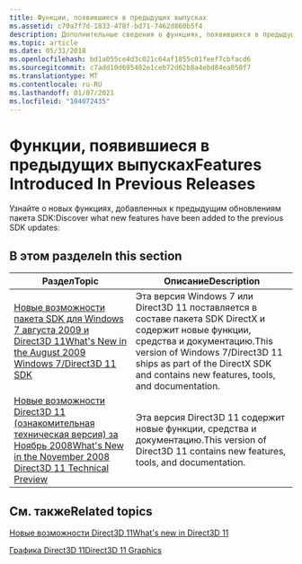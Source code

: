 ```yaml
---
title: Функции, появившиеся в предыдущих выпусках
ms.assetid: c70a7f7d-1833-478f-bd71-7462d860b5f4
description: Дополнительные сведения о функциях, появившихся в предыдущих выпусках.
ms.topic: article
ms.date: 05/31/2018
ms.openlocfilehash: bd1a055ce4d3c021c64af1855c01feef7cbfacd6
ms.sourcegitcommit: c7add10d695482e1ceb72d62b8a4ebd84ea050f7
ms.translationtype: MT
ms.contentlocale: ru-RU
ms.lasthandoff: 01/07/2021
ms.locfileid: "104072435"
---
```

# <a name="features-introduced-in-previous-releases"></a><span data-ttu-id="b8422-103">Функции, появившиеся в предыдущих выпусках</span><span class="sxs-lookup"><span data-stu-id="b8422-103">Features Introduced In Previous Releases</span></span>

<span data-ttu-id="b8422-104">Узнайте о новых функциях, добавленных к предыдущим обновлениям пакета SDK:</span><span class="sxs-lookup"><span data-stu-id="b8422-104">Discover what new features have been added to the previous SDK updates:</span></span>


## <a name="in-this-section"></a><span data-ttu-id="b8422-105">В этом разделе</span><span class="sxs-lookup"><span data-stu-id="b8422-105">In this section</span></span>



| <span data-ttu-id="b8422-106">Раздел</span><span class="sxs-lookup"><span data-stu-id="b8422-106">Topic</span></span>                                                                                                | <span data-ttu-id="b8422-107">Описание</span><span class="sxs-lookup"><span data-stu-id="b8422-107">Description</span></span>                                                                                                                            |
|------------------------------------------------------------------------------------------------------|----------------------------------------------------------------------------------------------------------------------------------------|
| [<span data-ttu-id="b8422-108">Новые возможности пакета SDK для Windows 7 августа 2009 и Direct3D 11</span><span class="sxs-lookup"><span data-stu-id="b8422-108">What's New in the August 2009 Windows 7/Direct3D 11 SDK</span></span>](dx11-whats-new.md)<br/>             | <span data-ttu-id="b8422-109">Эта версия Windows 7 или Direct3D 11 поставляется в составе пакета SDK DirectX и содержит новые функции, средства и документацию.</span><span class="sxs-lookup"><span data-stu-id="b8422-109">This version of Windows 7/Direct3D 11 ships as part of the DirectX SDK and contains new features, tools, and documentation.</span></span><br/> |
| [<span data-ttu-id="b8422-110">Новые возможности Direct3D 11 (ознакомительная техническая версия) за Ноябрь 2008</span><span class="sxs-lookup"><span data-stu-id="b8422-110">What's New in the November 2008 Direct3D 11 Technical Preview</span></span>](dx11-08nov-whats-new.md)<br/> | <span data-ttu-id="b8422-111">Эта версия Direct3D 11 содержит новые функции, средства и документацию.</span><span class="sxs-lookup"><span data-stu-id="b8422-111">This version of Direct3D 11 contains new features, tools, and documentation.</span></span><br/>                                                |



 

## <a name="related-topics"></a><span data-ttu-id="b8422-112">См. также</span><span class="sxs-lookup"><span data-stu-id="b8422-112">Related topics</span></span>

<dl> <dt>

[<span data-ttu-id="b8422-113">Новые возможности Direct3D 11</span><span class="sxs-lookup"><span data-stu-id="b8422-113">What's new in Direct3D 11</span></span>](dx-graphics-overviews-introduction.md)
</dt> <dt>

[<span data-ttu-id="b8422-114">Графика Direct3D 11</span><span class="sxs-lookup"><span data-stu-id="b8422-114">Direct3D 11 Graphics</span></span>](atoc-dx-graphics-direct3d-11.md)
</dt> </dl>

 

 





